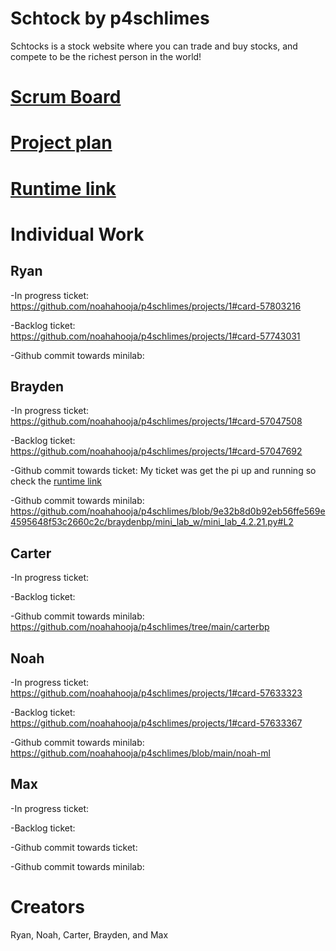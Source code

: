 # Schtock by p4schlimes

Schtocks is a stock website where you can trade and buy stocks, and compete to be the richest person in the world! 

# [Scrum Board](https://github.com/noahahooja/p4schlimes/projects/1)

# [Project plan](https://docs.google.com/document/d/1XRvkj-jIFd1ysZrz-6VEyVDjijG7Jtw5j9gYlznsCfU/edit?usp=sharing)

# [Runtime link](http://76.167.172.90:25565/)

# Individual Work 

## Ryan

-In progress ticket: https://github.com/noahahooja/p4schlimes/projects/1#card-57803216 

-Backlog ticket: https://github.com/noahahooja/p4schlimes/projects/1#card-57743031

-Github commit towards minilab:

## Brayden

-In progress ticket: https://github.com/noahahooja/p4schlimes/projects/1#card-57047508

-Backlog ticket: https://github.com/noahahooja/p4schlimes/projects/1#card-57047692

-Github commit towards ticket: My ticket was get the pi up and running so check the [runtime link](http://76.167.172.90:25565/) 

-Github commit towards minilab: https://github.com/noahahooja/p4schlimes/blob/9e32b8d0b92eb56ffe569e4595648f53c2660c2c/braydenbp/mini_lab_w/mini_lab_4.2.21.py#L2

## Carter

-In progress ticket:

-Backlog ticket:

-Github commit towards minilab: https://github.com/noahahooja/p4schlimes/tree/main/carterbp

## Noah

-In progress ticket: https://github.com/noahahooja/p4schlimes/projects/1#card-57633323 

-Backlog ticket: https://github.com/noahahooja/p4schlimes/projects/1#card-57633367

-Github commit towards minilab: https://github.com/noahahooja/p4schlimes/blob/main/noah-ml 

## Max

-In progress ticket:

-Backlog ticket:

-Github commit towards ticket:

-Github commit towards minilab:

# Creators
Ryan, Noah, Carter, Brayden, and Max
